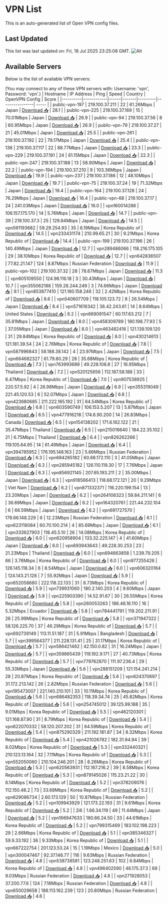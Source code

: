 # VPN List

This is an auto-generated list of Open VPN config files.

## Last Updated

This list was last updated on: Fri, 18 Jul 2025 23:25:08 GMT.
![Alt](https://repobeats.axiom.co/api/embed/186b98318ef1479477931607c1ad7d823f12451f.svg "Repobeats analytics image")

## Available Servers

Below is the list of available VPN servers:

(You may connect to any of these VPN servers with: Username: 'vpn', Password: 'vpn'.)
| Hostname | IP Address | Ping | Speed | Country | OpenVPN Config | Score |
|----------|------------|------|-------|---------|----------------| ----- |
| public-vpn-197 | 219.100.37.211 | 22 | 61.26Mbps | Japan | [Download 📥](./configs/server_0_JP.ovpn) | 28.1 |
| public-vpn-225 | 219.100.37.169 | 15 | 70.01Mbps | Japan | [Download 📥](./configs/server_1_JP.ovpn) | 26.9 |
| public-vpn-94 | 219.100.37.56 | 8 | 60.95Mbps | Japan | [Download 📥](./configs/server_2_JP.ovpn) | 26.9 |
| public-vpn-79 | 219.100.37.27 | 21 | 45.01Mbps | Japan | [Download 📥](./configs/server_3_JP.ovpn) | 25.5 |
| public-vpn-261 | 219.100.37.192 | 22 | 79.17Mbps | Japan | [Download 📥](./configs/server_4_JP.ovpn) | 25.4 |
| public-vpn-138 | 219.100.37.117 | 22 | 88.77Mbps | Japan | [Download 📥](./configs/server_5_JP.ovpn) | 23.3 |
| public-vpn-229 | 219.100.37.191 | 24 | 61.15Mbps | Japan | [Download 📥](./configs/server_6_JP.ovpn) | 22.3 |
| public-vpn-247 | 219.100.37.188 | 13 | 58.90Mbps | Japan | [Download 📥](./configs/server_7_JP.ovpn) | 22.2 |
| public-vpn-194 | 219.100.37.210 | 9 | 103.36Mbps | Japan | [Download 📥](./configs/server_8_JP.ovpn) | 19.9 |
| public-vpn-237 | 219.100.37.186 | 12 | 48.10Mbps | Japan | [Download 📥](./configs/server_9_JP.ovpn) | 19.7 |
| public-vpn-75 | 219.100.37.24 | 19 | 71.32Mbps | Japan | [Download 📥](./configs/server_10_JP.ovpn) | 19.4 |
| public-vpn-164 | 219.100.37.128 | 24 | 76.29Mbps | Japan | [Download 📥](./configs/server_11_JP.ovpn) | 16.4 |
| public-vpn-68 | 219.100.37.17 | 24 | 241.03Mbps | Japan | [Download 📥](./configs/server_12_JP.ovpn) | 16.0 |
| vpn160014288 | 106.157.175.170 | 14 | 5.76Mbps | Japan | [Download 📥](./configs/server_13_JP.ovpn) | 14.7 |
| public-vpn-39 | 219.100.37.3 | 25 | 129.84Mbps | Japan | [Download 📥](./configs/server_14_JP.ovpn) | 14.5 |
| vpn591193682 | 59.29.254.93 | 35 | 6.19Mbps | Korea Republic of | [Download 📥](./configs/server_15_KR.ovpn) | 14.5 |
| vpn233431174 | 210.99.65.21 | 30 | 9.21Mbps | Korea Republic of | [Download 📥](./configs/server_16_KR.ovpn) | 14.4 |
| public-vpn-199 | 219.100.37.196 | 26 | 140.49Mbps | Japan | [Download 📥](./configs/server_17_JP.ovpn) | 12.7 |
| vpn289486066 | 118.216.175.105 | 29 | 38.10Mbps | Korea Republic of | [Download 📥](./configs/server_18_KR.ovpn) | 12.7 |
| vpn642836507 | 77.82.21.147 | 124 | 8.87Mbps | Russian Federation | [Download 📥](./configs/server_19_RU.ovpn) | 11.9 |
| public-vpn-102 | 219.100.37.32 | 28 | 78.67Mbps | Japan | [Download 📥](./configs/server_20_JP.ovpn) | 11.3 |
| vpn605109550 | 124.98.116.18 | 3 | 30.43Mbps | Japan | [Download 📥](./configs/server_21_JP.ovpn) | 10.7 |
| vpn355062188 | 159.28.244.249 | 3 | 74.66Mbps | Japan | [Download 📥](./configs/server_22_JP.ovpn) | 9.1 |
| vpn853877410 | 121.160.158.246 | 32 | 2.42Mbps | Korea Republic of | [Download 📥](./configs/server_23_KR.ovpn) | 8.6 |
| vpn540607709 | 118.105.123.72 | 8 | 26.54Mbps | Japan | [Download 📥](./configs/server_24_JP.ovpn) | 8.4 |
| vpn571616342 | 38.42.243.61 | 14 | 8.64Mbps | United States | [Download 📥](./configs/server_25_US.ovpn) | 8.2 |
| vpn669091547 | 60.117.63.212 | 7 | 35.81Mbps | Japan | [Download 📥](./configs/server_26_JP.ovpn) | 8.0 |
| vpn458309789 | 180.198.77.93 | 5 | 37.05Mbps | Japan | [Download 📥](./configs/server_27_JP.ovpn) | 8.0 |
| vpn463482416 | 121.139.109.120 | 31 | 29.84Mbps | Korea Republic of | [Download 📥](./configs/server_28_KR.ovpn) | 8.0 |
| vpn430214613 | 121.181.39.54 | 24 | 2.76Mbps | Korea Republic of | [Download 📥](./configs/server_29_KR.ovpn) | 7.8 |
| vpn587996843 | 58.188.38.142 | 4 | 23.97Mbps | Japan | [Download 📥](./configs/server_30_JP.ovpn) | 7.5 |
| vpn664682327 | 61.79.80.29 | 28 | 35.68Mbps | Korea Republic of | [Download 📥](./configs/server_31_KR.ovpn) | 7.3 |
| vpn763993689 | 49.228.108.8 | 27 | 16.95Mbps | Thailand | [Download 📥](./configs/server_32_TH.ovpn) | 7.2 |
| vpn520125656 | 112.187.58.188 | 33 | 6.47Mbps | Korea Republic of | [Download 📥](./configs/server_33_KR.ovpn) | 7.0 |
| vpn907538925 | 220.57.5.92 | 4 | 26.98Mbps | Japan | [Download 📥](./configs/server_34_JP.ovpn) | 6.9 |
| vpn355319049 | 221.45.120.53 | 6 | 52.07Mbps | Japan | [Download 📥](./configs/server_35_JP.ovpn) | 6.8 |
| vpn423680685 | 211.222.165.192 | 31 | 64.54Mbps | Korea Republic of | [Download 📥](./configs/server_36_KR.ovpn) | 6.8 |
| vpn603590749 | 106.153.5.207 | 13 | 5.87Mbps | Japan | [Download 📥](./configs/server_37_JP.ovpn) | 6.5 |
| vpn477916218 | 174.6.90.200 | 14 | 26.83Mbps | Canada | [Download 📥](./configs/server_38_CA.ovpn) | 6.5 |
| vpn154138202 | 171.6.162.122 | 21 | 35.47Mbps | Thailand | [Download 📥](./configs/server_39_TH.ovpn) | 6.5 |
| vpn215016640 | 184.22.35.102 | 21 | 6.75Mbps | Thailand | [Download 📥](./configs/server_40_TH.ovpn) | 6.4 |
| vpn826262266 | 119.105.64.95 | 14 | 61.49Mbps | Japan | [Download 📥](./configs/server_41_JP.ovpn) | 6.4 |
| vpn394785952 | 176.195.148.163 | 23 | 5.66Mbps | Russian Federation | [Download 📥](./configs/server_42_RU.ovpn) | 6.3 |
| vpn684265182 | 60.68.172.110 | 3 | 41.05Mbps | Japan | [Download 📥](./configs/server_43_JP.ovpn) | 6.3 |
| vpn285945182 | 126.110.119.30 | 17 | 7.76Mbps | Japan | [Download 📥](./configs/server_44_JP.ovpn) | 6.3 |
| vpn856921145 | 207.65.193.211 | 2 | 35.00Mbps | Japan | [Download 📥](./configs/server_45_JP.ovpn) | 6.3 |
| vpn918566413 | 118.68.172.121 | 20 | 9.29Mbps | Viet Nam | [Download 📥](./configs/server_46_VN.ovpn) | 6.2 |
| vpn871332371 | 116.220.199.154 | 13 | 23.20Mbps | Japan | [Download 📥](./configs/server_47_JP.ovpn) | 6.2 |
| vpn264108323 | 59.84.211.141 | 6 | 36.69Mbps | Japan | [Download 📥](./configs/server_48_JP.ovpn) | 6.2 |
| vpn164320761 | 221.44.232.104 | 6 | 66.59Mbps | Japan | [Download 📥](./configs/server_49_JP.ovpn) | 6.2 |
| vpn691727570 | 178.66.148.229 | 6 | 12.23Mbps | Russian Federation | [Download 📥](./configs/server_50_RU.ovpn) | 6.1 |
| vpn623118084 | 60.70.100.214 | 4 | 85.69Mbps | Japan | [Download 📥](./configs/server_51_JP.ovpn) | 6.1 |
| vpn333627903 | 118.45.5.10 | 26 | 14.08Mbps | Korea Republic of | [Download 📥](./configs/server_52_KR.ovpn) | 6.0 |
| vpn620958904 | 133.32.225.147 | 4 | 41.60Mbps | Japan | [Download 📥](./configs/server_53_JP.ovpn) | 6.0 |
| vpn693943643 | 49.228.30.253 | 23 | 21.23Mbps | Thailand | [Download 📥](./configs/server_54_TH.ovpn) | 6.0 |
| vpn694663858 | 1.239.79.205 | 66 | 3.76Mbps | Korea Republic of | [Download 📥](./configs/server_55_KR.ovpn) | 6.0 |
| vpn977255426 | 126.145.118.34 | 6 | 8.54Mbps | Japan | [Download 📥](./configs/server_56_JP.ovpn) | 6.0 |
| vpn606320164 | 124.143.21.128 | 7 | 55.92Mbps | Japan | [Download 📥](./configs/server_57_JP.ovpn) | 5.9 |
| vpn652058680 | 222.118.22.133 | 31 | 8.73Mbps | Korea Republic of | [Download 📥](./configs/server_58_KR.ovpn) | 5.9 |
| vpn739931060 | 180.2.140.203 | 4 | 9.60Mbps | Japan | [Download 📥](./configs/server_59_JP.ovpn) | 5.9 |
| vpn225903390 | 14.52.91.67 | 30 | 26.55Mbps | Korea Republic of | [Download 📥](./configs/server_60_KR.ovpn) | 5.8 |
| vpn260053263 | 186.46.16.110 | 16 | 5.32Mbps | Ecuador | [Download 📥](./configs/server_61_EC.ovpn) | 5.8 |
| vpn784441791 | 119.202.211.91 | 26 | 25.99Mbps | Korea Republic of | [Download 📥](./configs/server_62_KR.ovpn) | 5.8 |
| vpn371947322 | 58.126.225.70 | 37 | 46.29Mbps | Korea Republic of | [Download 📥](./configs/server_63_KR.ovpn) | 5.7 |
| vpn692739149 | 113.11.51.187 | 31 | 5.91Mbps | Bangladesh | [Download 📥](./configs/server_64_BD.ovpn) | 5.7 |
| vpn399564377 | 211.228.131.41 | 25 | 31.17Mbps | Korea Republic of | [Download 📥](./configs/server_65_KR.ovpn) | 5.7 |
| vpn586421462 | 42.150.0.82 | 31 | 16.24Mbps | Japan | [Download 📥](./configs/server_66_JP.ovpn) | 5.7 |
| vpn359865439 | 119.192.9.171 | 27 | 40.73Mbps | Korea Republic of | [Download 📥](./configs/server_67_KR.ovpn) | 5.7 |
| vpn779762870 | 111.97.236.4 | 29 | 55.33Mbps | Japan | [Download 📥](./configs/server_68_JP.ovpn) | 5.6 |
| vpn288151209 | 121.154.241.214 | 28 | 20.87Mbps | Korea Republic of | [Download 📥](./configs/server_69_KR.ovpn) | 5.6 |
| vpn624370697 | 31.172.213.142 | 26 | 2.82Mbps | Russian Federation | [Download 📥](./configs/server_70_RU.ovpn) | 5.6 |
| vpn195473007 | 221.140.210.101 | 33 | 10.11Mbps | Korea Republic of | [Download 📥](./configs/server_71_KR.ovpn) | 5.6 |
| vpn686482353 | 118.39.34.74 | 25 | 45.82Mbps | Korea Republic of | [Download 📥](./configs/server_72_KR.ovpn) | 5.6 |
| vpn254745012 | 39.125.99.188 | 35 | 9.01Mbps | Korea Republic of | [Download 📥](./configs/server_73_KR.ovpn) | 5.5 |
| vpn462120301 | 121.168.87.90 | 31 | 8.79Mbps | Korea Republic of | [Download 📥](./configs/server_74_KR.ovpn) | 5.4 |
| vpn622070332 | 58.120.207.202 | 31 | 64.59Mbps | Korea Republic of | [Download 📥](./configs/server_75_KR.ovpn) | 5.4 |
| vpn875290329 | 211.192.181.87 | 34 | 8.32Mbps | Korea Republic of | [Download 📥](./configs/server_76_KR.ovpn) | 5.4 |
| vpn421026782 | 182.31.94.94 | 39 | 8.02Mbps | Korea Republic of | [Download 📥](./configs/server_77_KR.ovpn) | 5.3 |
| vpn332440321 | 210.123.13.164 | 32 | 7.11Mbps | Korea Republic of | [Download 📥](./configs/server_78_KR.ovpn) | 5.3 |
| vpn552050060 | 210.104.246.201 | 28 | 8.26Mbps | Korea Republic of | [Download 📥](./configs/server_79_KR.ovpn) | 5.3 |
| vpn620563931 | 112.167.216.2 | 39 | 8.58Mbps | Korea Republic of | [Download 📥](./configs/server_80_KR.ovpn) | 5.3 |
| vpn879145026 | 115.23.21.22 | 30 | 6.14Mbps | Korea Republic of | [Download 📥](./configs/server_81_KR.ovpn) | 5.2 |
| vpn378209076 | 112.150.48.2 | 73 | 33.68Mbps | Korea Republic of | [Download 📥](./configs/server_82_KR.ovpn) | 5.2 |
| vpn629086734 | 2.60.173.129 | 50 | 10.87Mbps | Russian Federation | [Download 📥](./configs/server_83_RU.ovpn) | 5.2 |
| vpn109943929 | 121.173.22.193 | 31 | 9.61Mbps | Korea Republic of | [Download 📥](./configs/server_84_KR.ovpn) | 5.2 |
| 2i6 | 1.66.34.119 | 49 | 11.44Mbps | Japan | [Download 📥](./configs/server_85_JP.ovpn) | 5.2 |
| vpn166947633 | 180.66.24.50 | 33 | 44.61Mbps | Korea Republic of | [Download 📥](./configs/server_86_KR.ovpn) | 5.2 |
| vpn799315469 | 183.102.198.223 | 29 | 2.66Mbps | Korea Republic of | [Download 📥](./configs/server_87_KR.ovpn) | 5.1 |
| vpn385346327 | 59.9.33.192 | 36 | 9.33Mbps | Korea Republic of | [Download 📥](./configs/server_88_KR.ovpn) | 5.1 |
| vpn667222754 | 201.123.53.24 | 15 | 1.19Mbps | Mexico | [Download 📥](./configs/server_89_MX.ovpn) | 5.0 |
| vpn300047467 | 92.37.146.77 | 116 | 9.63Mbps | Russian Federation | [Download 📥](./configs/server_90_RU.ovpn) | 4.8 |
| vpn538738581 | 123.248.251.63 | 102 | 6.84Mbps | Korea Republic of | [Download 📥](./configs/server_91_KR.ovpn) | 4.8 |
| vpn496402590 | 46.175.37.3 | 68 | 9.03Mbps | Russian Federation | [Download 📥](./configs/server_92_RU.ovpn) | 4.8 |
| vpn271928053 | 37.200.77.6 | 124 | 7.18Mbps | Russian Federation | [Download 📥](./configs/server_93_RU.ovpn) | 4.8 |
| vpn650029658 | 188.113.162.239 | 123 | 20.80Mbps | Russian Federation | [Download 📥](./configs/server_94_RU.ovpn) | 4.6 |
